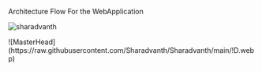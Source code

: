 Architecture Flow For the WebApplication


<p><img src="https://github.com/Sharadvanth/FullStack-WebApp-DevOps/blob/main/Documents/Architecture.pdf" alt="sharadvanth" /></p>
![MasterHead](https://raw.githubusercontent.com/Sharadvanth/Sharadvanth/main/!D.webp)
